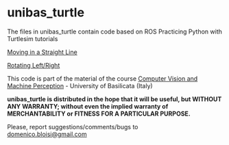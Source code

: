 # unibas_turtle
The files in unibas_turtle contain code based on ROS Practicing Python with Turtlesim tutorials

[Moving in a Straight Line](http://wiki.ros.org/turtlesim/Tutorials/Moving%20in%20a%20Straight%20Line)

[Rotating Left/Right](http://wiki.ros.org/turtlesim/Tutorials/Rotating%20Left%20and%20Right)

This code is part of the material of the course [Computer Vision and Machine Perception](http://web.unibas.it/bloisi/corsi/visione-e-percezione.html) - University of Basilicata (Italy)

**unibas_turtle is distributed in the hope that it will be useful,
but WITHOUT ANY WARRANTY; without even the implied warranty of
MERCHANTABILITY or FITNESS FOR A PARTICULAR PURPOSE.**
 
Please, report suggestions/comments/bugs to<br>
domenico.bloisi@gmail.com
